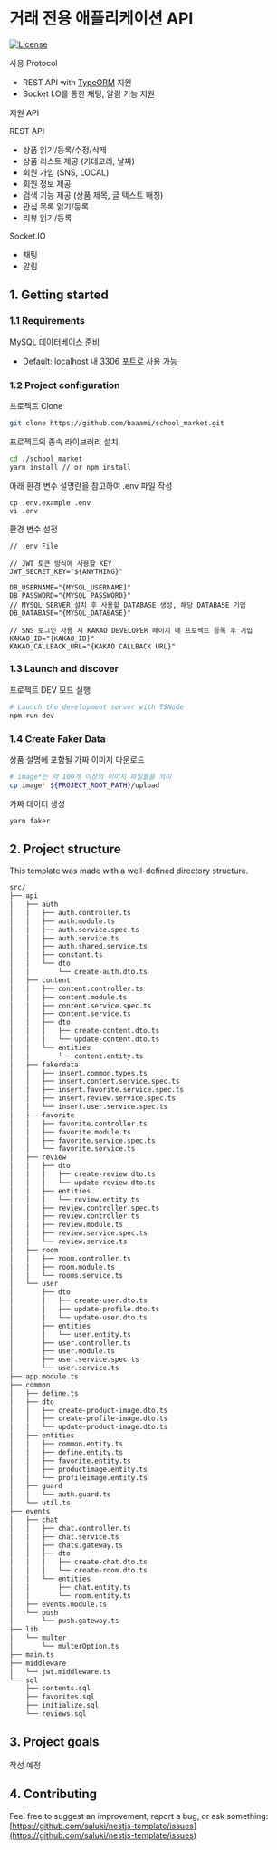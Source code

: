 
# 거래 전용 애플리케이션 API

[![License](https://img.shields.io/github/license/saluki/nestjs-template.svg)](https://github.com/saluki/nestjs-template/blob/master/LICENSE)

사용 Protocol

- REST API with [TypeORM](http://typeorm.io) 지원
- Socket I.O를 통한 채팅, 알림 기능 지원

지원 API

REST API

- 상품 읽기/등록/수정/삭제
- 상품 리스트 제공 (카테고리, 날짜)
- 회원 가입 (SNS, LOCAL)
- 회원 정보 제공
- 검색 기능 제공 (상품 제목, 글 텍스트 매칭)
- 관심 목록 읽기/등록
- 리뷰 읽기/등록

Socket.IO

- 채팅
- 알림

## 1. Getting started

### 1.1 Requirements

MySQL 데이터베이스 준비
- Default: localhost 내 3306 포트로 사용 가능

### 1.2 Project configuration

프로젝트 Clone

``` sh
git clone https://github.com/baaami/school_market.git
```

프로젝트의 종속 라이브러리 설치

```sh
cd ./school_market
yarn install // or npm install
```

아래 환경 변수 설명란을 참고하여 .env 파일 작성

```
cp .env.example .env
vi .env
```

환경 변수 설정

    // .env File
    
    // JWT 토큰 방식에 사용할 KEY
    JWT_SECRET_KEY="${ANYTHING}"

    DB_USERNAME="{MYSQL_USERNAME]"
    DB_PASSWORD="{MYSQL_PASSWORD}"
    // MYSQL SERVER 설치 후 사용할 DATABASE 생성, 해당 DATABASE 기입
    DB_DATABASE="{MYSQL_DATABASE}"

    // SNS 로그인 사용 시 KAKAO DEVELOPER 페이지 내 프로젝트 등록 후 기입
    KAKAO_ID="{KAKAO_ID}"
    KAKAO_CALLBACK_URL="{KAKAO CALLBACK URL}"

### 1.3 Launch and discover

프로젝트 DEV 모드 실행

```sh
# Launch the development server with TSNode
npm run dev
```

### 1.4 Create Faker Data

상품 설명에 포함될 가짜 이미지 다운로드

```sh
# image*는 약 100개 이상의 이미지 파일들을 의미
cp image* ${PROJECT_ROOT_PATH}/upload
```

가짜 데이터 생성
```sh
yarn faker
```

## 2. Project structure

This template was made with a well-defined directory structure.

```sh
src/
├── api
│   ├── auth
│   │   ├── auth.controller.ts
│   │   ├── auth.module.ts
│   │   ├── auth.service.spec.ts
│   │   ├── auth.service.ts
│   │   ├── auth.shared.service.ts
│   │   ├── constant.ts
│   │   └── dto
│   │       └── create-auth.dto.ts
│   ├── content
│   │   ├── content.controller.ts
│   │   ├── content.module.ts
│   │   ├── content.service.spec.ts
│   │   ├── content.service.ts
│   │   ├── dto
│   │   │   ├── create-content.dto.ts
│   │   │   └── update-content.dto.ts
│   │   └── entities
│   │       └── content.entity.ts
│   ├── fakerdata
│   │   ├── insert.common.types.ts
│   │   ├── insert.content.service.spec.ts
│   │   ├── insert.favorite.service.spec.ts
│   │   ├── insert.review.service.spec.ts
│   │   └── insert.user.service.spec.ts
│   ├── favorite
│   │   ├── favorite.controller.ts
│   │   ├── favorite.module.ts
│   │   ├── favorite.service.spec.ts
│   │   └── favorite.service.ts
│   ├── review
│   │   ├── dto
│   │   │   ├── create-review.dto.ts
│   │   │   └── update-review.dto.ts
│   │   ├── entities
│   │   │   └── review.entity.ts
│   │   ├── review.controller.spec.ts
│   │   ├── review.controller.ts
│   │   ├── review.module.ts
│   │   ├── review.service.spec.ts
│   │   └── review.service.ts
│   ├── room
│   │   ├── room.controller.ts
│   │   ├── room.module.ts
│   │   └── rooms.service.ts
│   └── user
│       ├── dto
│       │   ├── create-user.dto.ts
│       │   ├── update-profile.dto.ts
│       │   └── update-user.dto.ts
│       ├── entities
│       │   └── user.entity.ts
│       ├── user.controller.ts
│       ├── user.module.ts
│       ├── user.service.spec.ts
│       └── user.service.ts
├── app.module.ts
├── common
│   ├── define.ts
│   ├── dto
│   │   ├── create-product-image.dto.ts
│   │   ├── create-profile-image.dto.ts
│   │   └── update-product-image.dto.ts
│   ├── entities
│   │   ├── common.entity.ts
│   │   ├── define.entity.ts
│   │   ├── favorite.entity.ts
│   │   ├── productimage.entity.ts
│   │   └── profileimage.entity.ts
│   ├── guard
│   │   └── auth.guard.ts
│   └── util.ts
├── events
│   ├── chat
│   │   ├── chat.controller.ts
│   │   ├── chat.service.ts
│   │   ├── chats.gateway.ts
│   │   ├── dto
│   │   │   ├── create-chat.dto.ts
│   │   │   └── create-room.dto.ts
│   │   └── entities
│   │       ├── chat.entity.ts
│   │       └── room.entity.ts
│   ├── events.module.ts
│   └── push
│       └── push.gateway.ts
├── lib
│   └── multer
│       └── multerOption.ts
├── main.ts
├── middleware
│   └── jwt.middleware.ts
└── sql
    ├── contents.sql
    ├── favorites.sql
    ├── initialize.sql
    └── reviews.sql
```
## 3. Project goals

작성 예정

## 4. Contributing

Feel free to suggest an improvement, report a bug, or ask something: [https://github.com/saluki/nestjs-template/issues](https://github.com/saluki/nestjs-template/issues)
